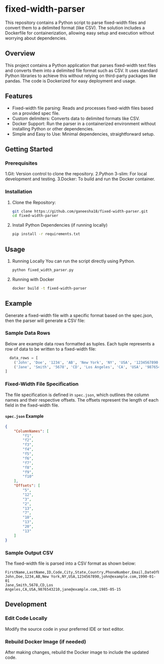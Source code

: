 # fixed-width-parser
This repository contains a Python script to parse fixed-width files and convert them to a delimited format (like CSV). The solution includes a Dockerfile for containerization, allowing easy setup and execution without worrying about dependencies.

## Overview

This project contains a Python application that parses fixed-width text files and converts them into a delimited file format such as CSV. It uses standard Python libraries to achieve this without relying on third-party packages like pandas. The code is Dockerized for easy deployment and usage.

## Features
- Fixed-width file parsing: Reads and processes fixed-width files based on a provided spec file.
- Custom delimiters: Converts data to delimited formats like CSV.
- Docker Support: Run the parser in a containerized environment without installing Python or other dependencies.
- Simple and Easy to Use: Minimal dependencies, straightforward setup.
  
## Getting Started
### Prerequisites
1.Git: Version control to clone the repository.
2.Python 3-slim: For local development and testing.
3.Docker: To build and run the Docker container.

### Installation
1. Clone the Repository:
    ```bash
    git clone https://github.com/ganeesha18/fixed-width-parser.git
    cd fixed-width-parser
2. Install Python Dependencies (if running locally)
    ```bash
    pip install -r requirements.txt

## Usage
1. Running Locally
You can run the script directly using Python.
    ```bash
    python fixed_width_parser.py
2. Running with Docker
    ```bash
    docker build -t fixed-width-parser

## Example
Generate a fixed-width file with a specific format based on the spec.json, then the parser will generate a CSV file:
### Sample Data Rows
Below are example data rows formatted as tuples. Each tuple represents a row of data to be written to a fixed-width file:

```python
  data_rows = [
    ('John', 'Doe', '1234', 'AB', 'New York', 'NY', 'USA', '1234567890', 'john@example.com', '1990-01-01'),
    ('Jane', 'Smith', '5678', 'CD', 'Los Angeles', 'CA', 'USA', '9876543210', 'jane@example.com', '1985-05-15')
]
```

### Fixed-Width File Specification
The file specification is defined in `spec.json`, which outlines the column names and their respective offsets. The offsets represent the length of each field in the fixed-width file.
#### `spec.json` Example
```json
{
    "ColumnNames": [
        "f1",
        "f2",
        "f3",
        "f4",
        "f5",
        "f6",
        "f7",
        "f8",
        "f9",
        "f10"
    ],
    "Offsets": [
        "5",
        "12",
        "3",
        "2",
        "13",
        "7",
        "10",
        "13",
        "20",
        "13"
    ]
}
```
### Sample Output CSV
The fixed-width file is parsed into a CSV format as shown below:

```csv
FirstName,LastName,ID,Code,City,State,Country,PhoneNumber,Email,DateOfBirth
John,Doe,1234,AB,New York,NY,USA,1234567890,john@example.com,1990-01-01
Jane,Smith,5678,CD,Los Angeles,CA,USA,9876543210,jane@example.com,1985-05-15
```

## Development
### Edit Code Locally
Modify the source code in your preferred IDE or text editor.

### Rebuild Docker Image (if needed)
After making changes, rebuild the Docker image to include the updated code.


